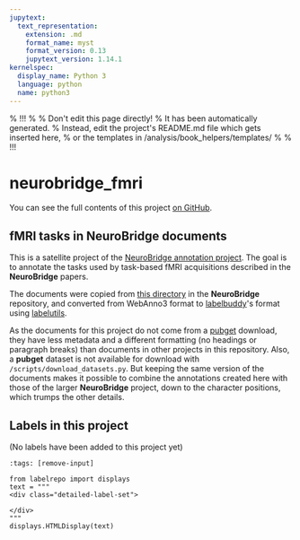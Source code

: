 ```yaml
---
jupytext:
  text_representation:
    extension: .md
    format_name: myst
    format_version: 0.13
    jupytext_version: 1.14.1
kernelspec:
  display_name: Python 3
  language: python
  name: python3
---
```


% !!!
%
% Don't edit this page directly!
% It has been automatically generated.
% Instead, edit the project's README.md file which gets inserted here,
% or the templates in /analysis/book_helpers/templates/
%
% !!!


# neurobridge_fmri

You can see the full contents of this project [on GitHub](https://github.com/neurodatascience/labelbuddy-annotations/tree/main/projects/neurobridge_fmri/).

## fMRI tasks in NeuroBridge documents

This is a satellite project of the [NeuroBridge annotation project](https://github.com/NeuroBridge/Annotation-Project).
The goal is to annotate the tasks used by task-based fMRI acquisitions described in the **NeuroBridge** papers.

The documents were copied from [this directory](https://github.com/NeuroBridge/Annotation-Project/tree/main/Phase_1/INPUT_Papers_for_Annotation/All_Papers_For_Annotation_From_Phase_2) in the **NeuroBridge** repository, and converted from WebAnno3 format to [labelbuddy](https://jeromedockes.github.io/labelbuddy/labelbuddy/current/)'s format using [labelutils](https://github.com/jeromedockes/labelutils).

As the documents for this project do not come from a [pubget](https://neuroquery.github.io/pubget/pubget.html) download, they have less metadata and a different formatting (no headings or paragraph breaks) than documents in other projects in this repository.
Also, a **pubget** dataset is not available for download with `/scripts/download_datasets.py`.
But keeping the same version of the documents makes it possible to combine the annotations created here with those of the larger **NeuroBridge** project, down to the character positions, which trumps the other details.



## Labels in this project


(No labels have been added to this project yet)


```{code-cell}
:tags: [remove-input]

from labelrepo import displays
text = """
<div class="detailed-label-set">
    
</div>
"""
displays.HTMLDisplay(text)
```